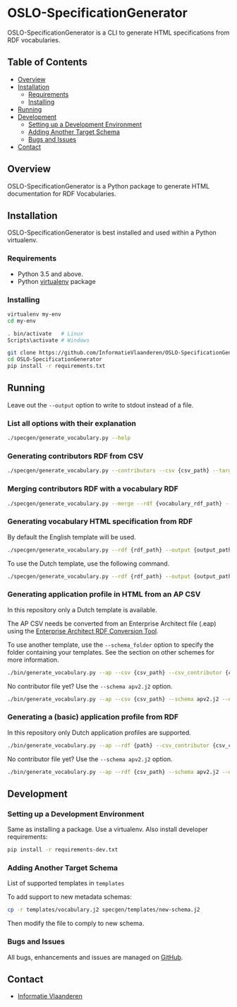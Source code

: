 # OSLO-SpecificationGenerator

OSLO-SpecificationGenerator is a CLI to generate HTML specifications from RDF vocabularies.

## Table of Contents
* [Overview](#overview)
* [Installation](#installation)
  * [Requirements](#requirements)
  * [Installing](#installing)
* [Running](#running)
* [Development](#development)
  * [Setting up a Development Environment](#setting-up-a-development-environment)
  * [Adding Another Target Schema](#adding-another-target-schema)
  * [Bugs and Issues](#bugs-and-issues)
* [Contact](#contact)


## Overview

OSLO-SpecificationGenerator is a Python package to generate HTML documentation for RDF Vocabularies.


## Installation

OSLO-SpecificationGenerator is best installed and used within a Python virtualenv.

### Requirements

* Python 3.5 and above.
* Python [virtualenv](https://virtualenv.pypa.io/) package


### Installing

```bash
virtualenv my-env
cd my-env

. bin/activate   # Linux
Scripts\activate # Windows

git clone https://github.com/InformatieVlaanderen/OSLO-SpecificationGenerator.git
cd OSLO-SpecificationGenerator
pip install -r requirements.txt
```

## Running

Leave out the `--output` option to write to stdout instead of a file.

### List all options with their explanation

```bash
./specgen/generate_vocabulary.py --help
```

### Generating contributors RDF from CSV

```bash
./specgen/generate_vocabulary.py --contributors --csv {csv_path} --target {column} --output {output_path}
```

### Merging contributors RDF with a vocabulary RDF

```bash
./specgen/generate_vocabulary.py --merge --rdf {vocabulary_rdf_path} --rdf_contributor {contributors_rdf_path} --output {output_path}
```

### Generating vocabulary HTML specification from RDF

By default the English template will be used.

```bash
./specgen/generate_vocabulary.py --rdf {rdf_path} --output {output_path}
```

To use the Dutch template, use the following command.

```bash
./specgen/generate_vocabulary.py --rdf {rdf_path} --output {output_path} --schema vocabularynl.j2
```

### Generating application profile in HTML from an AP CSV

In this repository only a Dutch template is available.

The AP CSV needs be converted from an Enterprise Architect file (.eap) using the [Enterprise Architect RDF Conversion Tool](https://github.com/Informatievlaanderen/OSLO-EA-to-RDF).

To use another template, use the `--schema_folder` option to specify the folder containing your templates.
See the section on other schemes for more information.

```bash
./bin/generate_vocabulary.py --ap --csv {csv_path} --csv_contributor {csv_contributor_path} --output {output_path}
```

No contributor file yet? Use the `--schema apv2.j2` option.

```bash
./bin/generate_vocabulary.py --ap --csv {csv_path} --schema apv2.j2 --output {output_path}
```

### Generating a (basic) application profile from RDF

In this repository only Dutch application profiles are supported.

```bash
./bin/generate_vocabulary.py --ap --rdf {path} --csv_contributor {csv_contributor_path} --output {output_path}
```

No contributor file yet? Use the `--schema apv2.j2` option.

```bash
./bin/generate_vocabulary.py --ap --rdf {csv_path} --schema apv2.j2 --output {output_path}
```

## Development

### Setting up a Development Environment

Same as installing a package.  Use a virtualenv.  Also install developer requirements:

```bash
pip install -r requirements-dev.txt
```

### Adding Another Target Schema

List of supported templates in `templates`

To add support to new metadata schemas:
```bash
cp -r templates/vocabulary.j2 specgen/templates/new-schema.j2
```
Then modify the file to comply to new schema.


### Bugs and Issues

All bugs, enhancements and issues are managed on [GitHub](https://github.com/InformatieVlaanderen/OSLO-SpecificationGenerator/issues).

## Contact

* [Informatie Vlaanderen](mailto:oslo@kb.vlaanderen.be)
